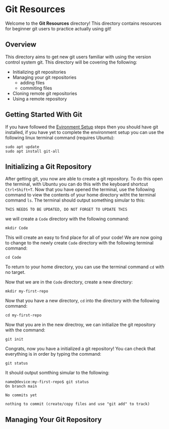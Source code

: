 # Git Resources

Welcome to the **Git Resources** directory! This directory contains resources for beginner git users to practice actually using git! 

## Overview

This directory aims to get new git users familiar with using the version control system git. This directory will be covering the following:

- Initializing git repositories
- Managing your git repositories
	- adding files
	- commiting files
- Cloning remote git repositories
- Using a remote repository

## Getting Started With Git

If you have followed the [Evironment Setup](https://github.com/Cardinal-Space-Mining/CSMWiki/tree/main/EnviromentSetup) steps then you should have git installed, if you have yet to complete the environment setup you can use the following linux terminal command (requires Ubuntu):

```
sudo apt update
sudo apt install git-all
```

## Initializing a Git Repository

After getting git, you now are able to create a git repository. To do this open the terminal, with Ubuntu you can do this with the keyboard shortcut `Ctrl+Shift+T`. Now that you have opened the terminal, use the following command to view the contents of your home directory witht the terminal command `ls`. The terminal should output something simular to this:

```
THIS NEEDS TO BE UPDATED, DO NOT FORGET TO UPDATE THIS
```

we will create a `Code` directory with the following command:

```
mkdir Code
```

This will create an easy to find place for all of your code! We are now going to change to the newly create `Code` directory with the following terminal command:

```
cd Code
```

To return to your home directory, you can use the terminal command `cd` with no target.  

Now that we are in the `Code` directory, create a new directory:

```
mkdir my-first-repo
```

Now that you have a new directory, `cd` into the directory with the following command:

```
cd my-first-repo
```

Now that you are in the new directroy, we can initialize the git repository with the command:

```
git init
```

Congrats, now you have a initialized a git repository! You can check that everything is in order by typing the command:

```
git status
```

It should output somthing simular to the following:
```
name@device:my-first-repo$ git status
On branch main

No commits yet

nothing to commit (create/copy files and use "git add" to track)
```

## Managing Your Git Repository